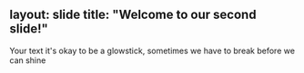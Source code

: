 layout: slide
title: "Welcome to our second slide!"
---
Your text
it's okay to be a glowstick, sometimes we have to break before we can shine
